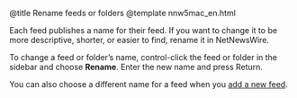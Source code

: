 @title Rename feeds or folders
@template nnw5mac_en.html

Each feed publishes a name for their feed. If you want to change it to be more descriptive, shorter, or easier to find, rename it in NetNewsWire.

To change a feed or folder’s name, control-click the feed or folder in the sidebar and choose **Rename**. Enter the new name and press Return.

You can also choose a different name for a feed when you [add a new feed](adding-feeds.html).
